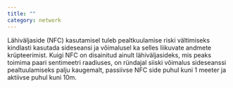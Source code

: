 ```yaml
---
title: ""
category: network
---
```

Lähiväljaside (NFC) kasutamisel tuleb pealtkuulamise riski vältimiseks kindlasti
kasutada sideseansi ja võimalusel ka selles liikuvate andmete krüpteerimist.
Kuigi NFC on disainitud ainult lähiväljasideks, mis peaks toimima paari
sentimeetri raadiuses, on ründajal siiski võimalus sideseanssi pealtuulamiseks
palju kaugemalt, passiivse NFC side puhul kuni 1 meeter ja aktiivse puhul kuni
10m.
